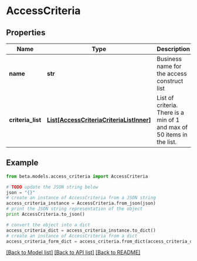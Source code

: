 # AccessCriteria


## Properties
Name | Type | Description | Notes
------------ | ------------- | ------------- | -------------
**name** | **str** | Business name for the access construct list | [optional] 
**criteria_list** | [**List[AccessCriteriaCriteriaListInner]**](AccessCriteriaCriteriaListInner.md) | List of criteria.  There is a min of 1 and max of 50 items in the list. | [optional] 

## Example

```python
from beta.models.access_criteria import AccessCriteria

# TODO update the JSON string below
json = "{}"
# create an instance of AccessCriteria from a JSON string
access_criteria_instance = AccessCriteria.from_json(json)
# print the JSON string representation of the object
print AccessCriteria.to_json()

# convert the object into a dict
access_criteria_dict = access_criteria_instance.to_dict()
# create an instance of AccessCriteria from a dict
access_criteria_form_dict = access_criteria.from_dict(access_criteria_dict)
```
[[Back to Model list]](../README.md#documentation-for-models) [[Back to API list]](../README.md#documentation-for-api-endpoints) [[Back to README]](../README.md)


